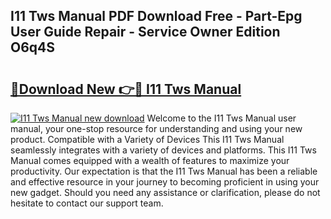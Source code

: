 ## I11 Tws Manual PDF Download Free - Part-Epg User Guide Repair - Service Owner Edition O6q4S

# <h2><a href="http://cf17442.oget.top/?id=I11+Tws+Manual">🔗Download New 👉🔴 I11 Tws Manual</a></h2>

[![I11 Tws Manual new download](https://i.imgur.com/5g1atiW.png)](http://cf17442.oget.top/?id=I11+Tws+Manual)
Welcome to the I11 Tws Manual user manual, your one-stop resource for understanding and using your new product. Compatible with a Variety of Devices This I11 Tws Manual seamlessly integrates with a variety of devices and platforms. This I11 Tws Manual comes equipped with a wealth of features to maximize your productivity. Our expectation is that the I11 Tws Manual has been a reliable and effective resource in your journey to becoming proficient in using your new gadget. Should you need any assistance or clarification, please do not hesitate to contact our support team.
